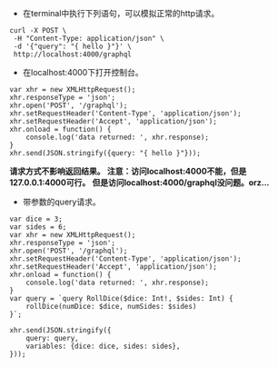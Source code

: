 - 在terminal中执行下列语句，可以模拟正常的http请求。


```
curl -X POST \
 -H "Content-Type: application/json" \
 -d '{"query": "{ hello }"}' \
 http://localhost:4000/graphql
```

- 在localhost:4000下打开控制台。

```
var xhr = new XMLHttpRequest();
xhr.responseType = 'json';
xhr.open('POST', '/graphql');
xhr.setRequestHeader('Content-Type', 'application/json');
xhr.setRequestHeader('Accept', 'application/json');
xhr.onload = function() {
    console.log('data returned: ', xhr.response);
}
xhr.send(JSON.stringify({query: "{ hello }"}));
```

**请求方式不影响返回结果。**
**注意：访问localhost:4000不能，但是127.0.0.1:4000可行。**
**但是访问localhost:4000/graphql没问题。orz...**


- 带参数的query请求。

```
var dice = 3;
var sides = 6;
var xhr = new XMLHttpRequest();
xhr.responseType = 'json';
xhr.open('POST', '/graphql');
xhr.setRequestHeader('Content-Type', 'application/json');
xhr.setRequestHeader('Accept', 'application/json');
xhr.onload = function() {
    console.log('data returned: ', xhr.response);
}
var query = `query RollDice($dice: Int!, $sides: Int) {
    rollDice(numDice: $dice, numSides: $sides)
}`;

xhr.send(JSON.stringify({
    query: query,
    variables: {dice: dice, sides: sides},
}));
```

